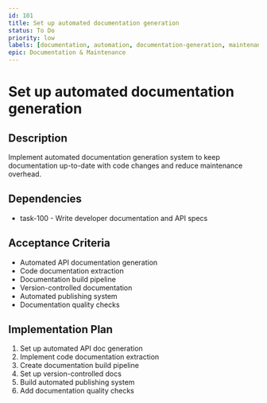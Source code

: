 ```yaml
---
id: 101
title: Set up automated documentation generation
status: To Do
priority: low
labels: [documentation, automation, documentation-generation, maintenance]
epic: Documentation & Maintenance
---
```


# Set up automated documentation generation

## Description
Implement automated documentation generation system to keep documentation up-to-date with code changes and reduce maintenance overhead.

## Dependencies
- task-100 - Write developer documentation and API specs

## Acceptance Criteria
- Automated API documentation generation
- Code documentation extraction
- Documentation build pipeline
- Version-controlled documentation
- Automated publishing system
- Documentation quality checks

## Implementation Plan
1. Set up automated API doc generation
2. Implement code documentation extraction
3. Create documentation build pipeline
4. Set up version-controlled docs
5. Build automated publishing system
6. Add documentation quality checks